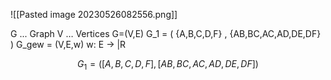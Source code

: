 ![[Pasted image 20230526082556.png]]

G ... Graph
V … Vertices
G=(V,E)
G_1 = ( {A,B,C,D,F} , {AB,BC,AC,AD,DE,DF} )
G_gew = (V,E,w) w: E -> |R

$$
G_{1} = ( [A,B,C,D,F] , [AB,BC,AC,AD,DE,DF] )
$$